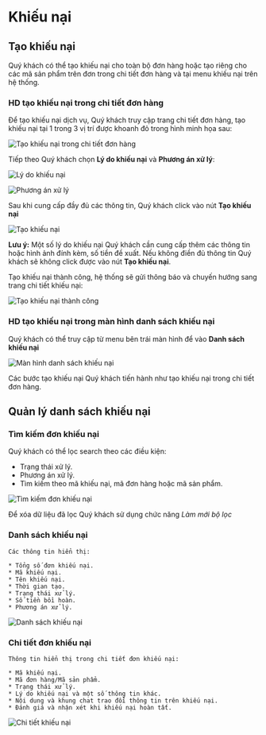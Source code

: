 # Khiếu nại

## Tạo khiếu nại

Quý khách có thể tạo khiếu nại cho toàn bộ đơn hàng hoặc tạo riêng cho các mã sản phẩm trên đơn trong chi tiết đơn hàng và tại menu khiếu nại trên hệ thống.

### HD tạo khiếu nại trong chi tiết đơn hàng

Để tạo khiếu nại dịch vụ, Quý khách truy cập trang chi tiết đơn hàng, tạo khiếu nại tại 1 trong 3 vị trí được khoanh đỏ trong hình minh họa sau:

![Tạo khiếu nại trong chi tiết đơn hàng](https://user-images.githubusercontent.com/73226975/103335483-9ed9cd80-4aa7-11eb-9ad7-6c5ca6c26526.png)

Tiếp theo Quý khách chọn **Lý do khiếu nại** và **Phương án xử lý**:

![Lý do khiếu nại](https://user-images.githubusercontent.com/73226975/103335806-cbdab000-4aa8-11eb-981e-e112c2d07457.png)

![Phương án xử lý](https://user-images.githubusercontent.com/73226975/103335826-dc8b2600-4aa8-11eb-96e7-cee42727f614.png)

Sau khi cung cấp đầy đủ các thông tin, Quý khách click vào nút **Tạo khiếu nại**

![Tạo khiếu nại](https://user-images.githubusercontent.com/73226975/103392322-c97f6100-4b4f-11eb-83b9-17bfa3b97c26.png)

**Lưu ý:** Một số lý do khiếu nại Quý khách cần cung cấp thêm các thông tin hoặc hình ảnh đính kèm, số tiền đề xuất. Nếu không điền đủ thông tin Quý khách sẽ không click được vào nút **Tạo khiếu nại**.

Tạo khiếu nại thành công, hệ thống sẽ gửi thông báo và chuyến hướng sang trang chi tiết khiếu nại:

![Tạo khiếu nại thành công](https://user-images.githubusercontent.com/73226975/103392324-cb492480-4b4f-11eb-9d86-e0ef0e629396.png)

### HD tạo khiếu nại trong màn hình danh sách khiếu nại

Quý khách có thể truy cập từ menu bên trái màn hình để vào **Danh sách khiếu nại**

![Màn hình danh sách khiếu nại](https://user-images.githubusercontent.com/73226975/103844733-183b7680-50cd-11eb-91fb-197a357fc44f.png)

Các bước tạo khiếu nại Quý khách tiến hành như tạo khiếu nại trong chi tiết đơn hàng.

## Quản lý danh sách khiếu nại

### Tìm kiếm đơn khiếu nại

Quý khách có thể lọc search theo các điều kiện:

 * Trạng thái xử lý.
 * Phương án xử lý.
 * Tìm kiếm theo mã khiếu nại, mã đơn hàng hoặc mã sản phẩm.

![Tìm kiếm đơn khiếu nại](https://user-images.githubusercontent.com/73226975/103845668-14a8ef00-50cf-11eb-9bc5-44cc5c4ff143.png)

Để xóa dữ liệu đã lọc Quý khách sử dụng chức năng _Làm mới bộ lọc_

### Danh sách khiếu nại

    Các thông tin hiển thị:

    * Tổng số đơn khiếu nại.
    * Mã khiếu nại.
    * Tên khiếu nại.
    * Thời gian tạo.
    * Trạng thái xử lý.
    * Số tiền bồi hoàn.
    * Phương án xử lý.

![Danh sách khiếu nại](https://user-images.githubusercontent.com/73226975/103845671-15da1c00-50cf-11eb-92af-0119c9587d09.png)

### Chi tiết đơn khiếu nại

    Thông tin hiển thị trong chi tiết đơn khiếu nại:

    * Mã khiếu nại.
    * Mã đơn hàng/Mã sản phẩm.
    * Trạng thái xử lý.
    * Lý do khiếu nại và một số thông tin khác.
    * Nội dung và khung chat trao đổi thông tin trên khiếu nại.
    * Đánh giá và nhận xét khi khiếu nại hoàn tất.

![Chi tiết khiếu nại](https://user-images.githubusercontent.com/73226975/103847999-fee9f880-50d3-11eb-9cac-5eba4dc74364.png)

